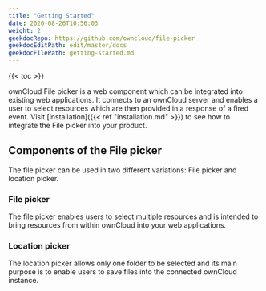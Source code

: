 ```yaml
---
title: "Getting Started"
date: 2020-08-26T10:56:03
weight: 2
geekdocRepo: https://github.com/owncloud/file-picker
geekdocEditPath: edit/master/docs
geekdocFilePath: getting-started.md
---
```


{{< toc >}}

ownCloud File picker is a web component which can be integrated into existing web applications. It connects to an ownCloud server and enables a user to select resources which are then provided in a response of a fired event. Visit [installation]({{< ref "installation.md" >}}) to see how to integrate the File picker into your product.

## Components of the File picker
The file picker can be used in two different variations: File picker and location picker.

### File picker
The file picker enables users to select multiple resources and is intended to bring resources from within ownCloud into your web applications.

### Location picker
The location picker allows only one folder to be selected and its main purpose is to enable users to save files into the connected ownCloud instance.